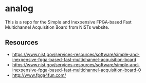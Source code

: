 # analog

This is a repo for the Simple and Inexpensive FPGA-based Fast Multichannel Acquisition Board from NISTs website.

## Resources

* https://www.nist.gov/services-resources/software/simple-and-inexpensive-fpga-based-fast-multichannel-acquisition-board
* https://www.nist.gov/services-resources/software/simple-and-inexpensive-fpga-based-fast-multichannel-acquisition-board-0
* http://www.fpga4fun.com/
